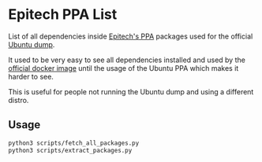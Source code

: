 # Epitech PPA List

List of all dependencies inside [Epitech's PPA](https://launchpad.net/~epitech/+archive/ubuntu/ppa) packages used for the official [Ubuntu dump](https://github.com/Epitech/dump).

It used to be very easy to see all dependencies installed and used by the [official docker image](https://github.com/Epitech/epitest-docker) until the usage of the Ubuntu PPA which makes it harder to see.

This is useful for people not running the Ubuntu dump and using a different distro.

## Usage

```sh
python3 scripts/fetch_all_packages.py
python3 scripts/extract_packages.py
```
